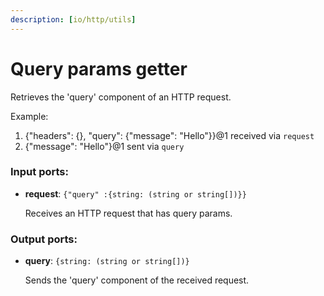```yaml
---
description: [io/http/utils]
---
```


# Query params getter

Retrieves the 'query' component of an HTTP request.

Example:
1. {"headers": {}, "query": {"message": "Hello"}}@1 received via `request`
2. {"message": "Hello"}@1 sent via `query`

### Input ports:

* __request__: ` {"query" :{string: (string or string[])}} `

    Receives an HTTP request that has query params.

### Output ports:

* __query__: ` {string: (string or string[])} `

    Sends the 'query' component of the received request.

